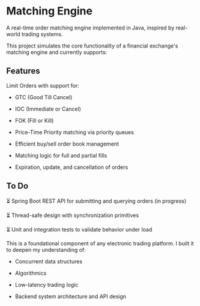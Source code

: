 # Matching Engine
A real-time order matching engine implemented in Java, inspired by real-world trading systems.

This project simulates the core functionality of a financial exchange's matching engine and currently supports:

## Features
Limit Orders with support for:

- GTC (Good Till Cancel)

- IOC (Immediate or Cancel)

- FOK (Fill or Kill)

- Price-Time Priority matching via priority queues

- Efficient buy/sell order book management

- Matching logic for full and partial fills

- Expiration, update, and cancellation of orders

## To Do
⏳ Spring Boot REST API for submitting and querying orders (in progress)

⏳ Thread-safe design with synchronization primitives

⏳ Unit and integration tests to validate behavior under load

This is a foundational component of any electronic trading platform. I built it to deepen my understanding of:

- Concurrent data structures

- Algorithmics 

- Low-latency trading logic

- Backend system architecture and API design
